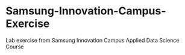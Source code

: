 # Samsung-Innovation-Campus-Exercise
Lab exercise from Samsung Innovation Campus Applied Data Science Course
